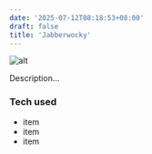 ```yaml
---
date: '2025-07-12T08:18:53+08:00'
draft: false
title: 'Jabberwocky'
---
```


![alt](//via.placeholder.com/640x150)

Description...

### Tech used

* item
* item
* item
